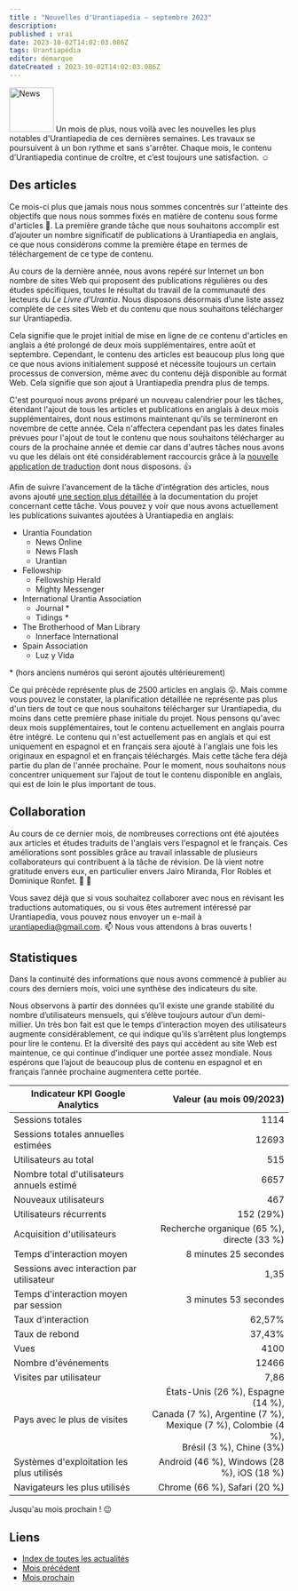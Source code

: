 ```yaml
---
title : "Nouvelles d'Urantiapedia — septembre 2023"
description:
published : vrai
date: 2023-10-02T14:02:03.086Z
tags: Urantiapédia
editor: démarque
dateCreated : 2023-10-02T14:02:03.086Z
---
```


<img src="/_assets/svg/icon-news.svg" alt="News" style="width: 80px;"> Un mois de plus, nous voilà avec les nouvelles les plus notables d'Urantiapedia de ces dernières semaines. Les travaux se poursuivent à un bon rythme et sans s'arrêter. Chaque mois, le contenu d’Urantiapedia continue de croître, et c’est toujours une satisfaction. :relaxed:

## Des articles

Ce mois-ci plus que jamais nous nous sommes concentrés sur l'atteinte des objectifs que nous nous sommes fixés en matière de contenu sous forme d'articles :page_with_curl:. La première grande tâche que nous souhaitons accomplir est d’ajouter un nombre significatif de publications à Urantiapedia en anglais, ce que nous considérons comme la première étape en termes de téléchargement de ce type de contenu.

Au cours de la dernière année, nous avons repéré sur Internet un bon nombre de sites Web qui proposent des publications régulières ou des études spécifiques, toutes le résultat du travail de la communauté des lecteurs du _Le Livre d'Urantia_. Nous disposons désormais d’une liste assez complète de ces sites Web et du contenu que nous souhaitons télécharger sur Urantiapedia.

Cela signifie que le projet initial de mise en ligne de ce contenu d'articles en anglais a été prolongé de deux mois supplémentaires, entre août et septembre. Cependant, le contenu des articles est beaucoup plus long que ce que nous avions initialement supposé et nécessite toujours un certain processus de conversion, même avec du contenu déjà disponible au format Web. Cela signifie que son ajout à Urantiapedia prendra plus de temps.

C'est pourquoi nous avons préparé un nouveau calendrier pour les tâches, étendant l'ajout de tous les articles et publications en anglais à deux mois supplémentaires, dont nous estimons maintenant qu'ils se termineront en novembre de cette année. Cela n'affectera cependant pas les dates finales prévues pour l'ajout de tout le contenu que nous souhaitons télécharger au cours de la prochaine année et demie car dans d'autres tâches nous avons vu que les délais ont été considérablement raccourcis grâce à la [nouvelle application de traduction](/fr/news/2023/08) dont nous disposons. :thumbsup:


Afin de suivre l'avancement de la tâche d'intégration des articles, nous avons ajouté [une section plus détaillée](/fr/help/status#progression-d%C3%A9taill%C3%A9e-des-articles) à la documentation du projet concernant cette tâche. Vous pouvez y voir que nous avons actuellement les publications suivantes ajoutées à Urantiapedia en anglais:

- Urantia Foundation
	- News Online
	- News Flash
	- Urantian
- Fellowship
	- Fellowship Herald
	- Mighty Messenger
- International Urantia Association
	- Journal \*
	- Tidings \*
- The Brotherhood of Man Library
	- Innerface International
- Spain Association
	- Luz y Vida

\* (hors anciens numéros qui seront ajoutés ultérieurement)

Ce qui précède représente plus de 2500 articles en anglais :open_mouth:. Mais comme vous pouvez le constater, la planification détaillée ne représente pas plus d'un tiers de tout ce que nous souhaitons télécharger sur Urantiapedia, du moins dans cette première phase initiale du projet. Nous pensons qu'avec deux mois supplémentaires, tout le contenu actuellement en anglais pourra être intégré. Le contenu qui n'est actuellement pas en anglais et qui est uniquement en espagnol et en français sera ajouté à l'anglais une fois les originaux en espagnol et en français téléchargés. Mais cette tâche fera déjà partie du plan de l'année prochaine. Pour le moment, nous souhaitons nous concentrer uniquement sur l’ajout de tout le contenu disponible en anglais, qui est de loin le plus important de tous.

## Collaboration

Au cours de ce dernier mois, de nombreuses corrections ont été ajoutées aux articles et études traduits de l'anglais vers l'espagnol et le français. Ces améliorations sont possibles grâce au travail inlassable de plusieurs collaborateurs qui contribuent à la tâche de révision. De là vient notre gratitude envers eux, en particulier envers Jairo Miranda, Flor Robles et Dominique Ronfet. :clap: :clap:

Vous savez déjà que si vous souhaitez collaborer avec nous en révisant les traductions automatiques, ou si vous êtes autrement intéressé par Urantiapedia, vous pouvez nous envoyer un e-mail à urantiapedia@gmail.com. :mailbox: Nous vous attendons à bras ouverts !

## Statistiques

Dans la continuité des informations que nous avons commencé à publier au cours des derniers mois, voici une synthèse des indicateurs du site.

Nous observons à partir des données qu’il existe une grande stabilité du nombre d’utilisateurs mensuels, qui s’élève toujours autour d’un demi-millier. Un très bon fait est que le temps d’interaction moyen des utilisateurs augmente considérablement, ce qui indique qu’ils s’arrêtent plus longtemps pour lire le contenu. Et la diversité des pays qui accèdent au site Web est maintenue, ce qui continue d'indiquer une portée assez mondiale. Nous espérons que l’ajout de beaucoup plus de contenu en espagnol et en français l’année prochaine augmentera cette portée.

Indicateur KPI Google Analytics | Valeur (au mois 09/2023)
--- | ---:
Sessions totales | 1114
Sessions totales annuelles estimées | 12693
Utilisateurs au total | 515
Nombre total d'utilisateurs annuels estimé | 6657
Nouveaux utilisateurs | 467
Utilisateurs récurrents | 152 (29%)
Acquisition d'utilisateurs | Recherche organique (65 %), directe (33 %)
Temps d'interaction moyen | 8 minutes 25 secondes
Sessions avec interaction par utilisateur | 1,35
Temps d'interaction moyen par session | 3 minutes 53 secondes
Taux d'interaction | 62,57%
Taux de rebond | 37,43%
Vues | 4100
Nombre d'événements | 12466
Visites par utilisateur | 7,86
Pays avec le plus de visites | États-Unis (26 %), Espagne (14 %), <br>Canada (7 %), Argentine (7 %), <br>Mexique (7 %), Colombie (4 %), <br>Brésil (3 %), Chine (3%)
Systèmes d'exploitation les plus utilisés | Android (46 %), Windows (28 %), iOS (18 %)
Navigateurs les plus utilisés | Chrome (66 %), Safari (20 %)

Jusqu'au mois prochain ! :wink:

## Liens

- [Index de toutes les actualités](/fr/news)
- [Mois précédent](/fr/news/2023/08)
- [Mois prochain](/fr/news/2023/10)